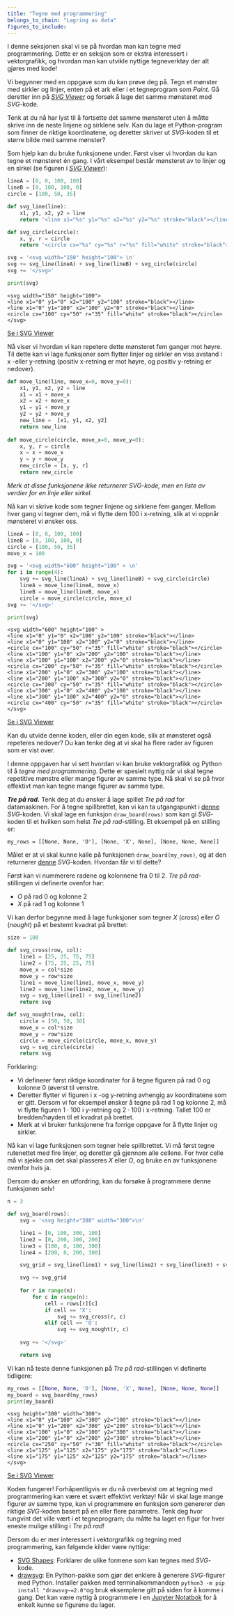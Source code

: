 ```yaml
---
title: "Tegne med programmering"
belongs_to_chain: "Lagring av data"
figures_to_include:
---
```


I denne seksjonen skal vi se på hvordan man kan tegne med programmering. Dette er en seksjon som er ekstra interessert i vektorgrafikk, og hvordan man kan utvikle nyttige tegneverktøy der alt gjøres med kode!

Vi begynner med en oppgave som du kan prøve deg på. Tegn et mønster med sirkler og linjer, enten på et ark eller i et tegneprogram som *Paint*. Gå deretter inn på [*SVG Viewer*](https://www.svgviewer.dev/s/LfxtOdK1) og forsøk å lage det samme mønsteret med *SVG*-kode. 

Tenk at du nå har lyst til å fortsette det samme mønsteret uten å måtte skrive inn de neste linjene og sirklene selv. Kan du lage et Python-program som finner de riktige koordinatene, og deretter skriver ut *SVG*-koden til et større bilde med samme mønster? 

Som hjelp kan du bruke funksjonene under. Først viser vi hvordan du kan tegne et mønsteret én gang. I vårt eksempel består mønsteret av to linjer og en sirkel (se figuren i [*SVG Viewer*](https://www.svgviewer.dev/s/dnXrdjhk)): 


```python
lineA = [0, 0, 100, 100]
lineB = [0, 100, 100, 0]
circle = [100, 50, 35]

def svg_line(line):
    x1, y1, x2, y2 = line
    return '<line x1="%s" y1="%s" x2="%s" y2="%s" stroke="black"></line>\n' % (x1, y1, x2, y2)

def svg_circle(circle):
    x, y, r = circle
    return '<circle cx="%s" cy="%s" r="%s" fill="white" stroke="black"></circle>\n' % (x, y, r)

svg = '<svg width="150" height="100"> \n'
svg += svg_line(lineA) + svg_line(lineB) + svg_circle(circle)
svg += '</svg>'

print(svg)
```

    <svg width="150" height="100"> 
    <line x1="0" y1="0" x2="100" y2="100" stroke="black"></line>
    <line x1="0" y1="100" x2="100" y2="0" stroke="black"></line>
    <circle cx="100" cy="50" r="35" fill="white" stroke="black"></circle>
    </svg>


[Se i SVG Viewer](https://www.svgviewer.dev/s/65R1QjCn)

Nå viser vi hvordan vi kan repetere dette mønsteret fem ganger mot høyre. Til dette kan vi lage funksjoner som flytter linjer og sirkler en viss avstand i x -eller y-retning (positiv x-retning er mot høyre, og positiv y-retning er nedover). 


```python
def move_line(line, move_x=0, move_y=0):
    x1, y1, x2, y2 = line
    x1 = x1 + move_x
    x2 = x2 + move_x
    y1 = y1 + move_y
    y2 = y2 + move_y
    new_line =  [x1, y1, x2, y2]
    return new_line
    
def move_circle(circle, move_x=0, move_y=0):
    x, y, r = circle
    x = x + move_x
    y = y + move_y
    new_circle = [x, y, r]
    return new_circle
```

*Merk at disse funksjonene ikke returnerer *SVG*-kode, men en liste av verdier for en linje eller sirkel.*

Nå kan vi skrive kode som tegner linjene og sirklene fem ganger. Mellom hver gang vi tegner dem, må vi flytte dem 100 i x-retning, slik at vi oppnår mønsteret vi ønsker oss.


```python
lineA = [0, 0, 100, 100]
lineB = [0, 100, 100, 0]
circle = [100, 50, 35]
move_x = 100

svg = '<svg width="600" height="100" > \n'
for i in range(4): 
    svg += svg_line(lineA) + svg_line(lineB) + svg_circle(circle)
    lineA = move_line(lineA, move_x)
    lineB = move_line(lineB, move_x)
    circle = move_circle(circle, move_x)
svg += '</svg>'

print(svg)
```

    <svg width="600" height="100" > 
    <line x1="0" y1="0" x2="100" y2="100" stroke="black"></line>
    <line x1="0" y1="100" x2="100" y2="0" stroke="black"></line>
    <circle cx="100" cy="50" r="35" fill="white" stroke="black"></circle>
    <line x1="100" y1="0" x2="200" y2="100" stroke="black"></line>
    <line x1="100" y1="100" x2="200" y2="0" stroke="black"></line>
    <circle cx="200" cy="50" r="35" fill="white" stroke="black"></circle>
    <line x1="200" y1="0" x2="300" y2="100" stroke="black"></line>
    <line x1="200" y1="100" x2="300" y2="0" stroke="black"></line>
    <circle cx="300" cy="50" r="35" fill="white" stroke="black"></circle>
    <line x1="300" y1="0" x2="400" y2="100" stroke="black"></line>
    <line x1="300" y1="100" x2="400" y2="0" stroke="black"></line>
    <circle cx="400" cy="50" r="35" fill="white" stroke="black"></circle>
    </svg>


[Se i SVG Viewer](https://www.svgviewer.dev/s/KOAGdP01)

Kan du utvide denne koden, eller din egen kode, slik at mønsteret også repeteres nedover? Du kan tenke deg at vi skal ha flere rader av figuren som er vist over. 

I denne oppgaven har vi sett hvordan vi kan bruke vektorgrafikk og Python til å *tegne med programmering*. Dette er spesielt nyttig når vi skal tegne repetitive mønstre eller mange figurer av samme type. Nå skal vi se på hvor effektivt man kan tegne mange figurer av samme type. 

***Tre på rad.*** Tenk deg at du ønsker å lage spillet *Tre på rad* for datamaskinen. For å tegne spillbrettet, kan vi kan ta utgangspunkt i [denne](https://www.svgviewer.dev/s/oRqxV7rg) *SVG*-koden. Vi skal lage en funksjon `draw_board(rows)` som kan gi *SVG*-koden til et hvilken som helst *Tre på rad*-stilling. Et eksempel på en stilling er:

```
my_rows = [[None, None, 'O'], [None, 'X', None], [None, None, None]]
```

Målet er at vi skal kunne kalle på funksjonen `draw_board(my_rows)`, og at den returnerer [denne](https://www.svgviewer.dev/s/mVIgHwu2) *SVG*-koden. Hvordan får vi til dette?

Først kan vi nummerere radene og kolonnene fra 0 til 2. *Tre på rad*-stillingen vi definerte ovenfor har:
* *O* på rad 0 og kolonne 2
* *X* på rad 1 og kolonne 1

Vi kan derfor begynne med å lage funksjoner som tegner *X* (*cross*) eller *O* (*nought*) på et bestemt kvadrat på brettet:


```python
size = 100

def svg_cross(row, col):
    line1 = [25, 25, 75, 75]
    line2 = [75, 25, 25, 75]
    move_x = col*size
    move_y = row*size
    line1 = move_line(line1, move_x, move_y)
    line2 = move_line(line2, move_x, move_y)
    svg = svg_line(line1) + svg_line(line2)
    return svg

def svg_nought(row, col):
    circle = [50, 50, 30]
    move_x = col*size
    move_y = row*size
    circle = move_circle(circle, move_x, move_y)
    svg = svg_circle(circle)
    return svg
```

Forklaring:
* Vi definerer først riktige koordinater for å tegne figuren på rad 0 og kolonne 0 (øverst til venstre.
* Deretter flytter vi figuren i x -og y-retning avhengig av koordinatene som er gitt. Dersom vi for eksempel ønsker å tegne på rad 1 og kolonne 2, må  vi flytte figuren $1\cdot 100$ i y-retning og $2\cdot 100$ i x-retning. Tallet 100 er bredden/høyden til et kvadrat på brettet.
* Merk at vi bruker funksjonene fra forrige oppgave for å flytte linjer og sirkler.

Nå kan vi lage funksjonen som tegner hele spillbrettet. Vi må først tegne rutenettet med fire linjer, og deretter gå gjennom alle cellene. For hver celle må vi sjekke om det skal plasseres *X* eller *O*, og bruke en av funksjonene ovenfor hvis ja. 

Dersom du ønsker en utfordring, kan du forsøke å programmere denne funksjonen selv!


```python
n = 3

def svg_board(rows):
    svg = '<svg height="300" width="300">\n'

    line1 = [0, 100, 300, 100]
    line2 = [0, 200, 300, 200]
    line3 = [100, 0, 100, 300]
    line4 = [200, 0, 200, 300]

    svg_grid = svg_line(line1) + svg_line(line2) + svg_line(line3) + svg_line(line4) 

    svg += svg_grid
    
    for r in range(n):
        for c in range(n):
            cell = rows[r][c]
            if cell == 'X':
                svg += svg_cross(r, c)
            elif cell == 'O':
                svg += svg_nought(r, c)
    
    svg += '</svg>'    

    return svg
```

Vi kan nå teste denne funksjonen på *Tre på rad*-stillingen vi definerte tidligere: 


```python
my_rows = [[None, None, 'O'], [None, 'X', None], [None, None, None]]
my_board = svg_board(my_rows)
print(my_board)
```

    <svg height="300" width="300">
    <line x1="0" y1="100" x2="300" y2="100" stroke="black"></line>
    <line x1="0" y1="200" x2="300" y2="200" stroke="black"></line>
    <line x1="100" y1="0" x2="100" y2="300" stroke="black"></line>
    <line x1="200" y1="0" x2="200" y2="300" stroke="black"></line>
    <circle cx="250" cy="50" r="30" fill="white" stroke="black"></circle>
    <line x1="125" y1="125" x2="175" y2="175" stroke="black"></line>
    <line x1="175" y1="125" x2="125" y2="175" stroke="black"></line>
    </svg>


[Se i SVG Viewer](https://www.svgviewer.dev/s/W0k9YANG)

Koden fungerer! Forhåpentligvis er du nå overbevist om at tegning med programmering kan være et svært effektivt verktøy! Når vi skal lage mange figurer av samme type, kan vi programmere en funksjon som genererer den riktige *SVG*-koden basert på en eller flere parametre. Tenk deg hvor tungvint det ville vært i et tegneprogram; du måtte ha laget en figur for hver eneste mulige stilling i *Tre på rad*!

Dersom du er mer interessert i vektorgrafikk og tegning med programmering, kan følgende kilder være nyttige: 

* [SVG Shapes](https://developer.mozilla.org/en-US/docs/Web/SVG/Tutorial/Basic_Shapes): Forklarer de ulike formene som kan tegnes med *SVG*-kode.
* [drawsvg](https://github.com/cduck/drawsvg#readme): En Python-pakke som gjør det enklere å generere *SVG*-figurer med Python. Installer pakken med terminalkommandoen `python3 -m pip install "drawsvg~=2.0"`og bruk eksemplene gitt på siden for å komme i gang. Det kan være nyttig å programmere i en [Jupyter Notatbok](https://jupyter.org/) for å enkelt kunne se figurene du lager.  

